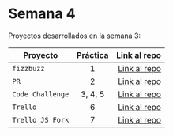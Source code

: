 # Semana 4 

Proyectos desarrollados en la semana 3:

| Proyecto | Práctica | Link al repo |
| ------------- |:-------------:| -----:|
|`fizzbuzz`|1|[Link al repo](https://github.com/blu3ming/BackEnd-Semana-4-Refactoring)|
|`PR`|2|[Link al repo](https://github.com/blu3ming/fizzbuzz)|
|`Code Challenge`|3, 4, 5|[Link al repo](https://github.com/LaunchX-InnovaccionVirtual/MissionNodeJS)|
|`Trello`|6|[Link al repo](https://github.com/blu3ming/-BackEnd-Semana-4-TrelloJS)|
|`Trello JS Fork`|7|[Link al repo](https://github.com/blu3ming/trello)|